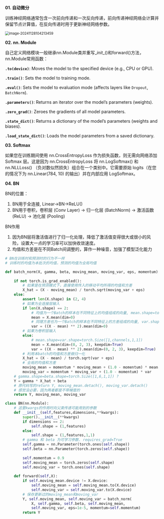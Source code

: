 **01. 自动微分**

训练神经网络通常包含一次前向传递和一次反向传递，前向传递神经网络会计算并保留节点计算值，在反向传递时用于更新神经网络参数。

<img src="../../md_imgs/image-20241128104213459.png" alt="image-20241128104213459" style="zoom: 80%;" />

**02. nn. Module**

自己定义网络模块一般继承nn.Module类并重写\__init__()和forward()方法，nn.Module常用函数：

**`.to(device)`**: Moves the model to the specified device (e.g., CPU or GPU).

**`.train()`**: Sets the model to training mode.

**`.eval()`**: Sets the model to evaluation mode (affects layers like `Dropout`, `BatchNorm`).

**`.parameters()`**: Returns an iterator over the model’s parameters (weights).

**`.zero_grad()`**: Zeroes the gradients of all model parameters.

**`.state_dict()`**: Returns a dictionary of the model’s parameters (weights and biases).

**`.load_state_dict()`**: Loads the model parameters from a saved dictionary.



**03. Softmax**

如果您在训练期间使用 nn.CrossEntropyLoss 作为损失函数，则无需向网络添加 Softmax 层。这是因为 nn.CrossEntropyLoss 将 nn.LogSoftmax() 和 nn.NLLLoss() （负对数似然损失）组合在一个类别中。它需要原始 logits（在您的情况下为 nn.Linear(784, 10) 的输出）并在内部应用 LogSoftmax。



**04. BN**

BN的位置：
1. BN用于全连接, Linear->BN->ReLU()
2. BN用于卷积，卷积层 (Conv Layer) → 归一化层 (BatchNorm) → 激活函数 (ReLU) → 池化层 (Pooling)

BN作用
1. 因为BN层将激活值进行了归一化处理，降低了激活值变得很大或很小的风险，设置大一点的学习率可以加快收敛速度。
2. 均值和方差是在不同Batch间调整的，算作一种噪音，加强了模型泛化能力

```python
# BN在训练时和预测时的行为不一样
# 训练时的均值为本批次的均值，预测的均值为全局均值

def batch_norm(X, gamma, beta, moving_mean, moving_var, eps, momentum):
    
    if not torch.is_grad_enabled():
        # 如果是在预测模式下，直接使用传入的移动平均所得的均值和方差
        X_hat = (X - moving_mean) / torch.sqrt(moving_var + eps)
    else:
        assert len(X.shape) in (2, 4)
        # 如果为全连接层输入
        if len(X.shape) == 2:
            # 均值为一个Batch的样本在不同特征上的均值组成的向量, mean.shape=torch.Size([feature_numbers])
            mean = X.mean(dim=0)
            # 同理方差也为一个Batch的样本在不同特征上的方差组成的向量, var.shape=torch.Size([feature_numbers])
            var = ((X - mean) ** 2).mean(dim=0)
        # 如果为卷积层输入
        else:
            # mean.shape=var.shape=torch.Size([1,channels,1,1])
            mean = X.mean(dim=(0, 2, 3), keepdim=True)
            var = ((X - mean) ** 2).mean(dim=(0, 2, 3), keepdim=True)
        # 利用本batch的均值和方差做归一化
        X_hat = (X - mean) / torch.sqrt(var + eps)
        # 全局的均值和方差
        moving_mean = momentum * moving_mean + (1.0 - momentum) * mean
        moving_var = momentum * moving_var + (1.0 - momentum) * var
    # gamma.shape=beta.shape=torch.Size([1,6,1,1]) ?
    Y = gamma * X_hat + beta
    # 原代码写的return Y, moving_mean.detach(), moving_var.detach()
    # 感觉没必要，因为两者都是不带梯度的
    return Y, moving_mean, moving_var
```

```python
class BN(nn.Module):
    # 这里kwargs的作用时向父类传递可能用到的参数
    def __init__(self,features,dimensions,**kwargs):
        super().__init__(**kwargs)
        if dimensions == 2:
            self.shape = (1,features)
        else:
            self.shape = (1,features,1,1)
        # gamma 和 beta 为可学习参数. requires_grad=True
        self.gamma = nn.Parameter(torch.ones(self.shape))
        self.beta = nn.Parameter(torch.zeros(self.shape))
        
        self.momentum = 0.9
        self.moving_mean = torch.zeros(self.shape)
        self.moving_var = torch.ones(self.shape)
        
    def forward(self,X):
        if self.moving_mean.device != X.device:
            self.moving_mean = self.moving_mean.to(X.device)
            self.moving_var = self.moving_var.to(X.device)
        # 保存更新过的moving_mean和moving_var
        Y, self.moving_mean, self.moving_var = batch_norm(
            X, self.gamma, self.beta, self.moving_mean,
            self.moving_var, eps=1e-5, momentum=self.momentum)
        return Y
```

